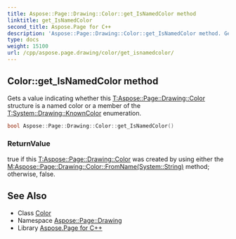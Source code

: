 ```yaml
---
title: Aspose::Page::Drawing::Color::get_IsNamedColor method
linktitle: get_IsNamedColor
second_title: Aspose.Page for C++
description: 'Aspose::Page::Drawing::Color::get_IsNamedColor method. Gets a value indicating whether this T:Aspose::Page::Drawing::Color structure is a named color or a member of the T:System::Drawing::KnownColor enumeration in C++.'
type: docs
weight: 15100
url: /cpp/aspose.page.drawing/color/get_isnamedcolor/
---
```

## Color::get_IsNamedColor method


Gets a value indicating whether this [T:Aspose::Page::Drawing::Color](../) structure is a named color or a member of the [T:System::Drawing::KnownColor](../) enumeration.

```cpp
bool Aspose::Page::Drawing::Color::get_IsNamedColor()
```


### ReturnValue

true if this [T:Aspose::Page::Drawing::Color](../) was created by using either the [M:Aspose::Page::Drawing::Color::FromName(System::String)](../) method; otherwise, false.

## See Also

* Class [Color](../)
* Namespace [Aspose::Page::Drawing](../../)
* Library [Aspose.Page for C++](../../../)
